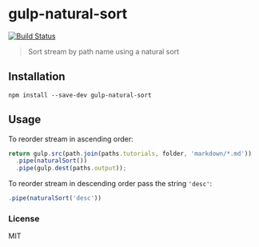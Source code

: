 # gulp-natural-sort

[![Build Status](https://travis-ci.org/emgeee/gulp-natural-sort.svg?branch=master)](https://travis-ci.org/emgeee/gulp-natural-sort)

>Sort stream by path name using a natural sort

## Installation

```shell
npm install --save-dev gulp-natural-sort
```

## Usage

To reorder stream in ascending order:

```javascript
return gulp.src(path.join(paths.tutorials, folder, 'markdown/*.md'))
  .pipe(naturalSort())
  .pipe(gulp.dest(paths.output));
```

To reorder stream in descending order pass the string `'desc'`:

```javascript
.pipe(naturalSort('desc'))
```

### License
MIT
